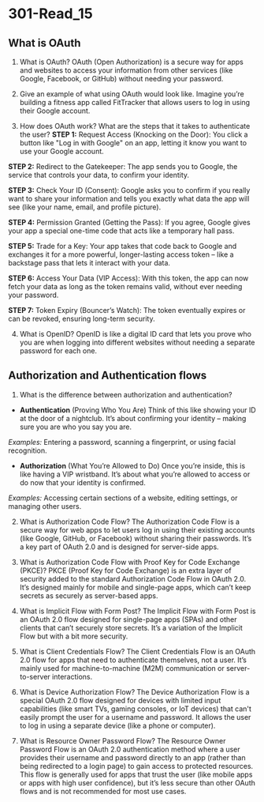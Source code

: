 # 301-Read_15

## What is OAuth

1. What is OAuth?
OAuth (Open Authorization) is a secure way for apps and websites to access your information from other services (like Google, Facebook, or GitHub) without needing your password.

2. Give an example of what using OAuth would look like.
Imagine you’re building a fitness app called FitTracker that allows users to log in using their Google account. 

3. How does OAuth work? What are the steps that it takes to authenticate the user?
**STEP 1:** Request Access (Knocking on the Door):
 You click a button like "Log in with Google" on an app, letting it know you want to use your Google account.


**STEP 2:** Redirect to the Gatekeeper:
 The app sends you to Google, the service that controls your data, to confirm your identity.


**STEP 3:** Check Your ID (Consent):
 Google asks you to confirm if you really want to share your information and tells you exactly what data the app will see (like your name, email, and profile picture).


**STEP 4:** Permission Granted (Getting the Pass):
 If you agree, Google gives your app a special one-time code that acts like a temporary hall pass.


**STEP 5:** Trade for a Key:
 Your app takes that code back to Google and exchanges it for a more powerful, longer-lasting access token – like a backstage pass that lets it interact with your data.


**STEP 6:** Access Your Data (VIP Access):
 With this token, the app can now fetch your data as long as the token remains valid, without ever needing your password.


**STEP 7:** Token Expiry (Bouncer’s Watch):
 The token eventually expires or can be revoked, ensuring long-term security.

4. What is OpenID?
OpenID is like a digital ID card that lets you prove who you are when logging into different websites without needing a separate password for each one.

## Authorization and Authentication flows

1. What is the difference between authorization and authentication?
- **Authentication** (Proving Who You Are)
Think of this like showing your ID at the door of a nightclub.
It’s about confirming your identity – making sure you are who you say you are.

*Examples:* Entering a password, scanning a fingerprint, or using facial recognition.

- **Authorization** (What You’re Allowed to Do)
Once you’re inside, this is like having a VIP wristband.
It’s about what you’re allowed to access or do now that your identity is confirmed.


*Examples:* Accessing certain sections of a website, editing settings, or managing other users.

2. What is Authorization Code Flow?
The Authorization Code Flow is a secure way for web apps to let users log in using their existing accounts (like Google, GitHub, or Facebook) without sharing their passwords. It’s a key part of OAuth 2.0 and is designed for server-side apps.

3. What is Authorization Code Flow with Proof Key for Code Exchange (PKCE)?
PKCE (Proof Key for Code Exchange) is an extra layer of security added to the standard Authorization Code Flow in OAuth 2.0. It’s designed mainly for mobile and single-page apps, which can’t keep secrets as securely as server-based apps.

4. What is Implicit Flow with Form Post?
The Implicit Flow with Form Post is an OAuth 2.0 flow designed for single-page apps (SPAs) and other clients that can’t securely store secrets. It’s a variation of the Implicit Flow but with a bit more security.

5. What is Client Credentials Flow?
The Client Credentials Flow is an OAuth 2.0 flow for apps that need to authenticate themselves, not a user. It’s mainly used for machine-to-machine (M2M) communication or server-to-server interactions.

6. What is Device Authorization Flow?
The Device Authorization Flow is a special OAuth 2.0 flow designed for devices with limited input capabilities (like smart TVs, gaming consoles, or IoT devices) that can't easily prompt the user for a username and password. It allows the user to log in using a separate device (like a phone or computer).

7. What is Resource Owner Password Flow?
The Resource Owner Password Flow is an OAuth 2.0 authentication method where a user provides their username and password directly to an app (rather than being redirected to a login page) to gain access to protected resources. This flow is generally used for apps that trust the user (like mobile apps or apps with high user confidence), but it’s less secure than other OAuth flows and is not recommended for most use cases.
